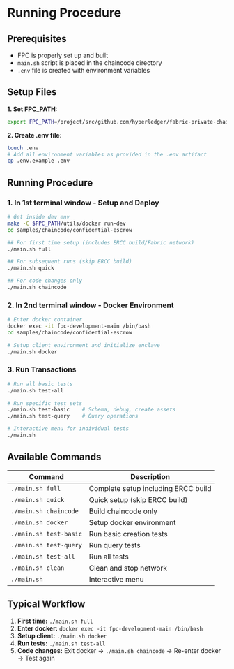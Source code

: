 # Running Procedure

## Prerequisites

- FPC is properly set up and built
- `main.sh` script is placed in the chaincode directory
- `.env` file is created with environment variables

## Setup Files

**1. Set FPC_PATH:**

```bash
export FPC_PATH=/project/src/github.com/hyperledger/fabric-private-chaincode
```

**2. Create .env file:**

```bash
touch .env
# Add all environment variables as provided in the .env artifact
cp .env.example .env
```

## Running Procedure

### 1. In 1st terminal window - Setup and Deploy

```bash
# Get inside dev env
make -C $FPC_PATH/utils/docker run-dev
cd samples/chaincode/confidential-escrow

## For first time setup (includes ERCC build/Fabric network)
./main.sh full

## For subsequent runs (skip ERCC build)
./main.sh quick

## For code changes only
./main.sh chaincode
```

### 2. In 2nd terminal window - Docker Environment

```bash
# Enter docker container
docker exec -it fpc-development-main /bin/bash
cd samples/chaincode/confidential-escrow

# Setup client environment and initialize enclave
./main.sh docker
```

### 3. Run Transactions

```bash
# Run all basic tests
./main.sh test-all

# Run specific test sets
./main.sh test-basic    # Schema, debug, create assets
./main.sh test-query    # Query operations

# Interactive menu for individual tests
./main.sh
```

## Available Commands

| Command                | Description                         |
| ---------------------- | ----------------------------------- |
| `./main.sh full`       | Complete setup including ERCC build |
| `./main.sh quick`      | Quick setup (skip ERCC build)       |
| `./main.sh chaincode`  | Build chaincode only                |
| `./main.sh docker`     | Setup docker environment            |
| `./main.sh test-basic` | Run basic creation tests            |
| `./main.sh test-query` | Run query tests                     |
| `./main.sh test-all`   | Run all tests                       |
| `./main.sh clean`      | Clean and stop network              |
| `./main.sh`            | Interactive menu                    |

## Typical Workflow

1. **First time:** `./main.sh full`
2. **Enter docker:** `docker exec -it fpc-development-main /bin/bash`
3. **Setup client:** `./main.sh docker`
4. **Run tests:** `./main.sh test-all`
5. **Code changes:** Exit docker → `./main.sh chaincode` → Re-enter docker → Test again

